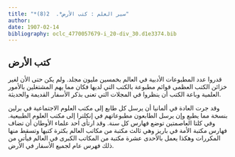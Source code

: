 ```yaml
---
title: "*سير العلم : كتب الأرض*.  2(8)"
author: 
date: 1907-02-14
bibliography: oclc_4770057679-i_20-div_30.d1e3374.bib
---
```




##  كتب الأرض 


 قدروا عدد المطبوعات الأدبية في العالم بخمسين مليون مجلد. ولم يكن حتى الأن لغير خزائن الكتب العظمى قوائم مطبوعة بالكتب التي لديها فكان مما يهم المشتغلين بالأمور العلمية وباعة الكتب أن ينظروا في المجلات التي تعنى بذكر الأسفار القديمة والحديثة. 

 وقد جرت العادة في ألمانيا أن يرسل كل طابع إلى مكتب العلوم الاجتماعية في برلين بنسخة مما يطبع وإن يرسل الطابعون مطبوعاتهم في إنكلترا إلى مكتب العلوم الطبيعية. وفي كلتا العاصمتين توضع فهارس كل سنة. وقد ارتأى  احد  علماء الأوطان أن تضاف فهارس مكتبة الأمة في باريز وهي ثالث مكتبة من مكاتب العالم بكثرة كتبها وتسقط منها المكررات وهكذا يعمل بالأحدى  عشرة  مكتبة من المكاتب الكبرى في العالم فيأتي من ذلك فهرس عام لجميع الأسفار في الأرض. 
